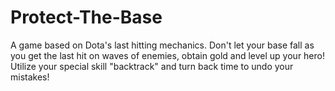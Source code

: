 # Protect-The-Base

A game based on Dota's last hitting mechanics.  Don't let your base fall as you get the last hit on waves of enemies, obtain gold and level up your hero!  Utilize your special skill "backtrack" and turn back time to undo your mistakes!
